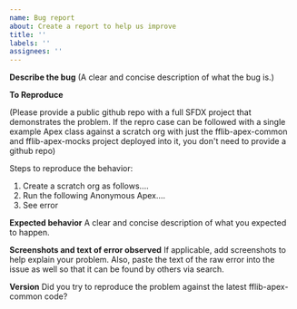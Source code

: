 ```yaml
---
name: Bug report
about: Create a report to help us improve
title: ''
labels: ''
assignees: ''
---
```


**Describe the bug**
(A clear and concise description of what the bug is.)

**To Reproduce**

(Please provide a public github repo with a full SFDX project that demonstrates the problem. If the repro case can be followed with a single example Apex class against a scratch org with just the fflib-apex-common and fflib-apex-mocks project deployed into it, you don't need to provide a github repo)

Steps to reproduce the behavior:

1. Create a scratch org as follows....
2. Run the following Anonymous Apex....
3. See error

**Expected behavior**
A clear and concise description of what you expected to happen.

**Screenshots and text of error observed**
If applicable, add screenshots to help explain your problem. Also, paste the text of the raw error into the issue as well so that it can be found by others via search.

**Version**
Did you try to reproduce the problem against the latest fflib-apex-common code?
